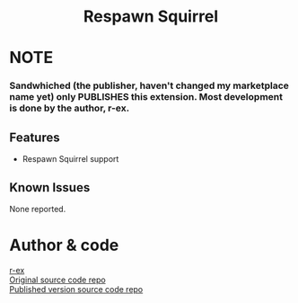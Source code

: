 # <p align='center'>Respawn Squirrel</p>

# NOTE
### Sandwhiched (the publisher, haven't changed my marketplace name yet) only PUBLISHES this extension. Most development is done by the author, r-ex.

## Features

- Respawn Squirrel support

## Known Issues

None reported.

# Author & code
[r-ex](https://github.com/r-ex)  
[Original source code repo](https://github.com/r-ex/vscode-squirrel-re)  
[Published version source code repo](https://github.com/sandwhiched/vscode-rspn-squirrel)
